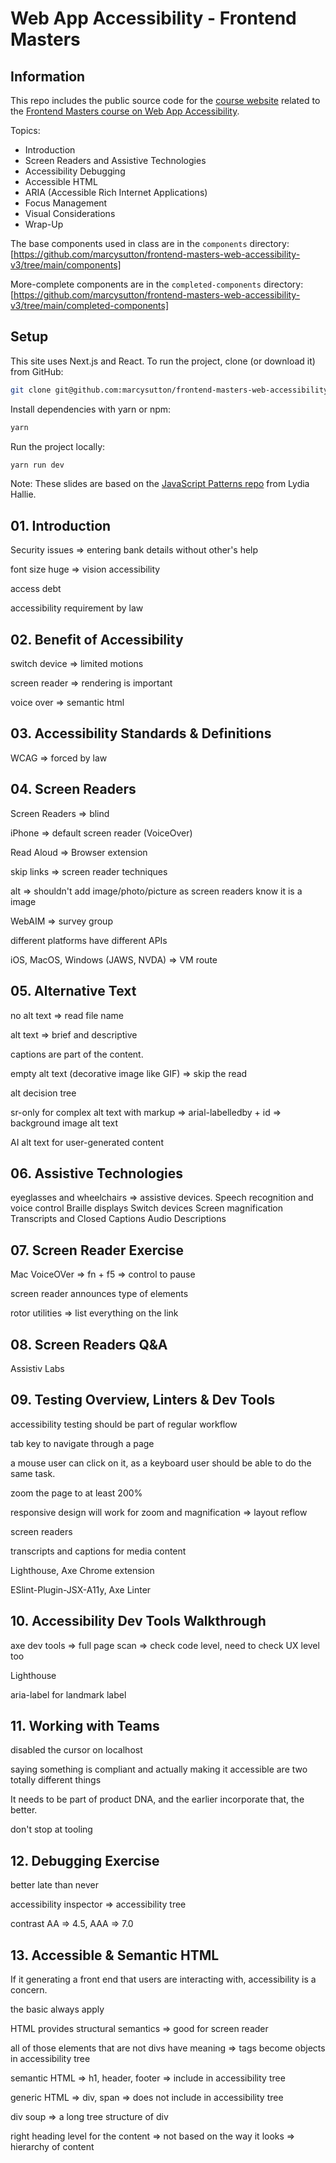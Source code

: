 # Web App Accessibility - Frontend Masters

## Information

This repo includes the public source code for the [course website](https://web-accessibility-v3.vercel.app/) related to the [Frontend Masters course on Web App Accessibility](https://frontendmasters.com/courses/react-accessibility/).

Topics:

- Introduction
- Screen Readers and Assistive Technologies
- Accessibility Debugging
- Accessible HTML
- ARIA (Accessible Rich Internet Applications)
- Focus Management
- Visual Considerations
- Wrap-Up

The base components used in class are in the `components` directory: [https://github.com/marcysutton/frontend-masters-web-accessibility-v3/tree/main/components]

More-complete components are in the `completed-components` directory: [https://github.com/marcysutton/frontend-masters-web-accessibility-v3/tree/main/completed-components]

## Setup

This site uses Next.js and React. To run the project, clone (or download it) from GitHub:

```sh
git clone git@github.com:marcysutton/frontend-masters-web-accessibility-v3.git
```

Install dependencies with yarn or npm:

```sh
yarn
```

Run the project locally:

```sh
yarn run dev
```

Note: These slides are based on the [JavaScript Patterns repo](https://github.com/lydiahallie/javascript-react-patterns) from Lydia Hallie.

## 01. Introduction

Security issues => entering bank details without other's help

font size huge => vision accessibility

access debt

accessibility requirement by law

## 02. Benefit of Accessibility

switch device => limited motions

screen reader => rendering is important

voice over => semantic html

## 03. Accessibility Standards & Definitions

WCAG => forced by law

## 04. Screen Readers

Screen Readers => blind

iPhone => default screen reader (VoiceOver)

Read Aloud => Browser extension

skip links => screen reader techniques

alt => shouldn't add image/photo/picture as screen readers know it is a image

WebAIM => survey group

different platforms have different APIs

iOS, MacOS, Windows (JAWS, NVDA) => VM route

## 05. Alternative Text

no alt text => read file name

alt text => brief and descriptive

captions are part of the content.

empty alt text (decorative image like GIF) => skip the read

alt decision tree

sr-only for complex alt text with markup => arial-labelledby + id => background image alt text

AI alt text for user-generated content

## 06. Assistive Technologies

eyeglasses and wheelchairs => assistive devices.
Speech recognition and voice control
Braille displays
Switch devices
Screen magnification
Transcripts and Closed Captions
Audio Descriptions

## 07. Screen Reader Exercise

Mac VoiceOVer => fn + f5 => control to pause

screen reader announces type of elements

rotor utilities => list everything on the link

## 08. Screen Readers Q&A

Assistiv Labs

## 09. Testing Overview, Linters & Dev Tools

accessibility testing should be part of regular workflow

tab key to navigate through a page

a mouse user can click on it, as a keyboard user should be able to do the same task.

zoom the page to at least 200%

responsive design will work for zoom and magnification => layout reflow

screen readers

transcripts and captions for media content

Lighthouse, Axe Chrome extension

ESlint-Plugin-JSX-A11y, Axe Linter

## 10. Accessibility Dev Tools Walkthrough

axe dev tools => full page scan => check code level, need to check UX level too

Lighthouse

aria-label for landmark label

## 11. Working with Teams

disabled the cursor on localhost

saying something is compliant and actually making it accessible are two totally different things

It needs to be part of product DNA, and the earlier incorporate that, the better.

don't stop at tooling

## 12. Debugging Exercise

better late than never

accessibility inspector => accessibility tree

contrast AA => 4.5, AAA => 7.0

## 13. Accessible & Semantic HTML

If it generating a front end that users are interacting with, accessibility is a concern.

the basic always apply

HTML provides structural semantics => good for screen reader

all of those elements that are not divs have meaning => tags become objects in accessibility tree

semantic HTML => h1, header, footer => include in accessibility tree

generic HTML => div, span => does not include in accessibility tree

div soup => a long tree structure of div

right heading level for the content => not based on the way it looks => hierarchy of content
